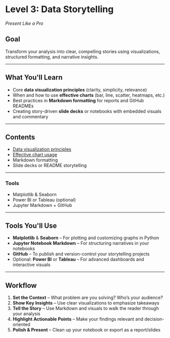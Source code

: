 # Level 3: Data Storytelling 

_Present Like a Pro_

## Goal
Transform your analysis into clear, compelling stories using visualizations, structured formatting, and narrative insights.

---

## What You'll Learn
- Core **data visualization principles** (clarity, simplicity, relevance)
- When and how to use **effective charts** (bar, line, scatter, heatmaps, etc.)
- Best practices in **Markdown formatting** for reports and GitHub READMEs
- Creating story-driven **slide decks** or notebooks with embedded visuals and commentary


---

## Contents
- [Data visualization principles](https://github.com/Tanu-N-Prabhu/Python/blob/master/Data%20Analysis/Level%203/data_visualization_principles.ipynb)
- [Effective chart usage](https://github.com/Tanu-N-Prabhu/Python/blob/master/Data%20Analysis/Level%203/effective_chart_usage.ipynb)
- Markdown formatting
- Slide decks or README storytelling

---


### Tools
- Matplotlib & Seaborn
- Power BI or Tableau (optional)
- Jupyter Markdown + GitHub
---

## Tools You'll Use
- **Matplotlib** & **Seaborn** – For plotting and customizing graphs in Python  
- **Jupyter Notebook Markdown** – For structuring narratives in your notebooks  
- **GitHub** – To publish and version-control your storytelling projects  
- Optional: **Power BI** or **Tableau** – For advanced dashboards and interactive visuals  

---

## Workflow
1. **Set the Context** – What problem are you solving? Who’s your audience?
2. **Show Key Insights** – Use clear visualizations to emphasize takeaways
3. **Tell the Story** – Use Markdown and visuals to walk the reader through your analysis
4. **Highlight Actionable Points** – Make your findings relevant and decision-oriented
5. **Polish & Present** – Clean up your notebook or export as a report/slides



